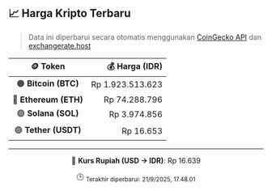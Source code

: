 

<!-- HARGA_KRIPTO -->
## 📈 Harga Kripto Terbaru

> Data ini diperbarui secara otomatis menggunakan [CoinGecko API](https://www.coingecko.com/) dan [exchangerate.host](https://exchangerate.host/)

<div align="center">

| 🪙 Token | 💰 Harga (IDR) |
|:------:|---------------:|
| 🟠 **Bitcoin (BTC)**   | Rp 1.923.513.623 |
| 🔵 **Ethereum (ETH)**  | Rp 74.288.796 |
| 🟣 **Solana (SOL)**    | Rp 3.974.856 |
| 🟢 **Tether (USDT)**   | Rp 16.653 |

---

💱 **Kurs Rupiah (USD → IDR)**: Rp 16.639

🕒 <sub>Terakhir diperbarui: 21/9/2025, 17.48.01</sub>

</div>
<!-- /HARGA_KRIPTO -->